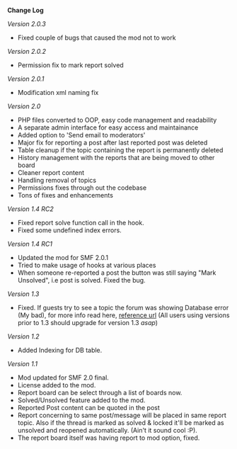 **Change Log**

*Version 2.0.3*
- Fixed couple of bugs that caused the mod not to work

*Version 2.0.2*
- Permission fix to mark report solved


*Version 2.0.1*
- Modification xml naming fix


*Version 2.0*
- PHP files converted to OOP, easy code management and readability
- A separate admin interface for easy access and maintainance
- Added option to 'Send email to moderators'
- Major fix for reporting a post after last reported post was deleted
- Table cleanup if the topic containing the report is permanently deleted
- History management with the reports that are being moved to other board
- Cleaner report content
- Handling removal of topics
- Permissions fixes through out the codebase
- Tons of fixes and enhancements


*Version 1.4 RC2*
- Fixed report solve function call in the hook.
- Fixed some undefined index errors.


*Version 1.4 RC1*
- Updated the mod for SMF 2.0.1
- Tried to make usage of hooks at various places
- When someone re-reported a post the button was still saying "Mark Unsolved", i.e post is solved. Fixed the bug.


*Version 1.3*
- Fixed. If guests try to see a topic the forum was showing Database error (My bad), for more info read here, [reference url](http://www.simplemachines.org/community/index.php?topic=436235.msg3088109#msg3088109)
(All users using versions prior to 1.3 should upgrade for version 1.3 *asap*)


*Version 1.2*
- Added Indexing for DB table.


*Version 1.1*
- Mod updated for SMF 2.0 final.
- License added to the mod.
- Report board can be select through a list of boards now.
- Solved/Unsolved feature added to the mod.
- Reported Post content can be quoted in the post
- Report concerning to same post/message will be placed in same report topic. Also if the thread is marked as solved & locked it'll be marked as unsolved and reopened automatically. (Ain't it sound cool :P).
- The report board itself was having report to mod option, fixed.